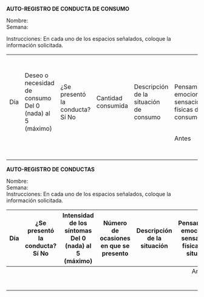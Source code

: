 

**AUTO-REGISTRO DE CONDUCTA DE CONSUMO**

Nombre:   
Semana: 

Instrucciones: En cada uno de los espacios señalados, coloque la información solicitada.

|  |  |  |  |  |  |  |  |
| ----- | ----- | ----- | ----- | ----- | ----- | :---: | :---: |
|  |  |  |  |  |  |  |  |
|  |  |  |  |  |  |  |  |
|  |  |  |  |  |  |  |  |
|  |  |  |  |  |  |  |  |
|  |  |  |  |  |  |  |  |
|  |  |  |  |  |  |  |  |
|  |  |  |  |  |  |  |  |
|  Día | Deseo o necesidad de consumo Del 0 (nada) al 5 (máximo) | ¿Se presentó la conducta? Sí No | Cantidad consumida | Descripción de la situación de consumo | Pensamientos, emociones y sensaciones físicas del consumo |  |  |
|  |  |  |  |  | Antes | Durante | Después |
|  |  |  |  |  |  |  |  |
|  |  |  |  |  |  |  |  |
|  |  |  |  |  |  |  |  |
|  |  |  |  |  |  |  |  |
|  |  |  |  |  |  |  |  |
|  |  |  |  |  |  |  |  |
|  |  |  |  |  |  |  |  |

**AUTO-REGISTRO DE CONDUCTAS**

Nombre:   
Semana:   
Instrucciones: En cada uno de los espacios señalados, coloque la información solicitada.

| Día | ¿Se presentó la conducta? Sí No | Intensidad de los síntomas Del 0 (nada) al 5 (máximo) | Número de ocasiones en que se presento | Descripción de la situación  | Pensamientos, emociones y sensaciones físicas de la situación |  |  |
| :---: | ----- | ----- | :---: | :---: | :---: | :---: | :---: |
|  |  |  |  |  | Antes | Durante | Después |
|  |  |  |  |  |  |  |  |
|  |  |  |  |  |  |  |  |
|  |  |  |  |  |  |  |  |
|  |  |  |  |  |  |  |  |
|  |  |  |  |  |  |  |  |
|  |  |  |  |  |  |  |  |

